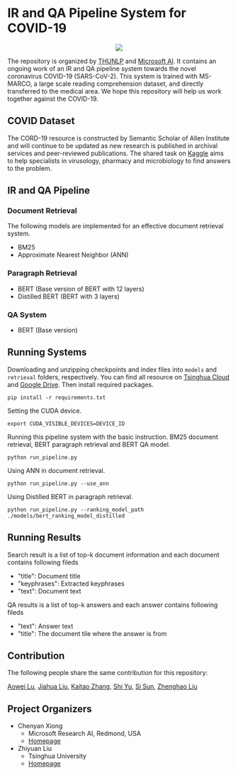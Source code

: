 # IR and QA Pipeline System for COVID-19
<div  align="center"><img src="https://github.com/EdwardZH/COVID19IRQA/blob/master/System/logo/logo.png"/></div>

The repository is organized by [THUNLP](http://nlp.csai.tsinghua.edu.cn/site2/index.php/en) and [Microsoft AI](https://www.microsoft.com/en-us/). It contains an ongoing work of an IR and QA pipeline system towards the novel coronavirus COVID-19 (SARS-CoV-2). This system is trained with MS-MARCO, a large scale reading comprehension dataset, and directly transferred to the medical area. We hope this repository will help us work together against the COVID-19.

## COVID Dataset
The CORD-19 resource is constructed by Semantic Scholar of Allen Institute and will continue to be updated as new research is published in archival services and peer-reviewed publications. The shared task on [Kaggle](https://www.kaggle.com/allen-institute-for-ai/CORD-19-research-challenge) aims to help specialists in virusology, pharmacy and microbiology to find answers to the problem.

## IR and QA Pipeline

### Document Retrieval
The following models are implemented for an effective document retrieval system.
* BM25
* Approximate Nearest Neighbor (ANN)

### Paragraph Retrieval
* BERT (Base version of BERT with 12 layers)
* Distilled BERT (BERT with 3 layers)

### QA System
* BERT (Base version)

## Running Systems 

Downloading and unzipping checkpoints and index files into ``models`` and ``retrieval`` folders, respectively. You can find all resource on [Tsinghua Cloud](https://cloud.tsinghua.edu.cn/d/7ad972bdc56f45d7a06a/) and [Google Drive](https://drive.google.com/drive/folders/1lEPz_zT7y41a__2EIor_ItBm9Pq76aKi?usp=sharing). Then install required packages.
```
pip install -r requirements.txt
```

Setting the CUDA device.
```
export CUDA_VISIBLE_DEVICES=DEVICE_ID
```

Running this pipeline system with the basic instruction.
BM25 document retrieval, BERT paragraph retrieval and BERT QA model.
```
python run_pipeline.py
```

Using ANN in document retrieval.
```
python run_pipeline.py --use_ann
```

Using Distilled BERT in paragraph retrieval.
```
python run_pipeline.py --ranking_model_path ./models/bert_ranking_model_distilled
```

## Running Results
Search result is a list of top-k document information and each document contains following fileds
* "title": Document title 
* "keyphrases": Extracted keyphrases
* "text": Document text

QA results is a list of top-k answers and each answer contains following fileds
* "text": Answer text 
* "title": The document tile where the answer is from


## Contribution
The following people share the same contribution for this repository:

[Aowei Lu](https://github.com/LAW991224), [Jiahua Liu](https://github.com/alphaf52), [Kaitao Zhang](https://github.com/zkt12), [Shi Yu](https://github.com/Yu-Shi), [Si Sun](https://github.com/SunSiShining), [Zhenghao Liu](http://nlp.csai.tsinghua.edu.cn/~lzh/)


## Project Organizers
- Chenyan Xiong
  * Microsoft Research AI, Redmond, USA
  * [Homepage](https://www.microsoft.com/en-us/research/people/cxiong/)
- Zhiyuan Liu
  * Tsinghua University
  * [Homepage](http://nlp.csai.tsinghua.edu.cn/~lzy/)
